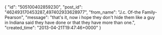 {
   "id": "505100402859230",
   "post_id": "462493170453287_497402933628977",
   "from_name": "J.c. Of-the Family-Pearson",
   "message": "that's it, now i hope they don't hide them like a guy in Indiana said they have done or that they have more than one.",
   "created_time": "2013-04-21T19:47:46+0000"
 }
